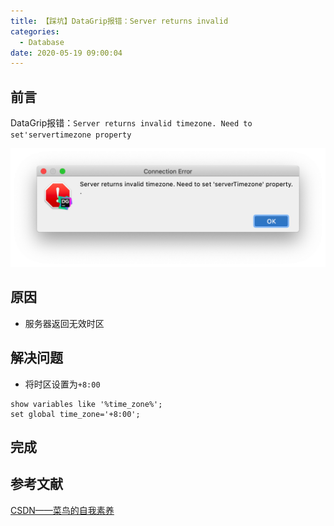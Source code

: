```yaml
---
title: 【踩坑】DataGrip报错：Server returns invalid
categories:
  - Database
date: 2020-05-19 09:00:04
---
```


## 前言

DataGrip报错：`Server returns invalid timezone. Need to set'servertimezone property`

<!-- more -->

![01.png](/images/20200519090004/01.png)

## 原因

- 服务器返回无效时区

## 解决问题

- 将时区设置为`+8:00`

``` mysql
show variables like '%time_zone%';
set global time_zone='+8:00';
```

## 完成

## 参考文献

[CSDN——菜鸟的自我素养](https://blog.csdn.net/weixin_42941486/article/details/100660560)

